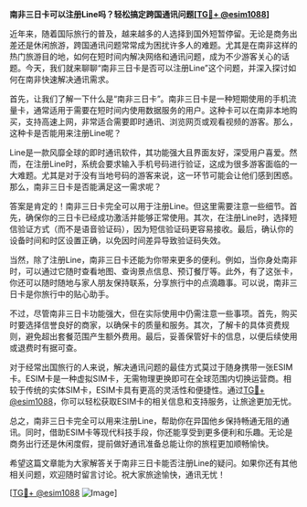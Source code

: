 **南非三日卡可以注册Line吗？轻松搞定跨国通讯问题[[TG💪+ @esim1088](https://t.me/s/esim1088)]**

近年来，随着国际旅行的普及，越来越多的人选择到国外短暂停留。无论是商务出差还是休闲旅游，跨国通讯问题常常成为困扰许多人的难题。尤其是在南非这样的热门旅游目的地，如何在短时间内解决网络和通讯问题，成为不少游客关心的话题。今天，我们就来聊聊“南非三日卡是否可以注册Line”这个问题，并深入探讨如何在南非快速解决通讯需求。

首先，让我们了解一下什么是“南非三日卡”。南非三日卡是一种短期使用的手机流量卡，通常适用于需要在短时间内使用数据服务的用户。这种卡可以在南非本地购买，支持高速上网，非常适合需要即时通讯、浏览网页或观看视频的游客。那么，这种卡是否能用来注册Line呢？

Line是一款风靡全球的即时通讯软件，其功能强大且界面友好，深受用户喜爱。然而，在注册Line时，系统会要求输入手机号码进行验证，这成为很多游客面临的一大难题。尤其是对于没有当地号码的游客来说，这一环节可能会让他们感到困惑。那么，南非三日卡是否能满足这一需求呢？

答案是肯定的！南非三日卡完全可以用于注册Line。但这里需要注意一些细节。首先，确保你的三日卡已经成功激活并能够正常使用。其次，在注册Line时，选择短信验证方式（而不是语音验证码），因为短信验证码更容易接收。最后，确认你的设备时间和时区设置正确，以免因时间差异导致验证码失效。

当然，除了注册Line，南非三日卡还能为你带来更多的便利。例如，当你身处南非时，可以通过它随时查看地图、查询景点信息、预订餐厅等。此外，有了这张卡，你还可以随时随地与家人朋友保持联系，分享旅行中的点滴趣事。可以说，南非三日卡是你旅行中的贴心助手。

不过，尽管南非三日卡功能强大，但在实际使用中仍需注意一些事项。首先，购买时要选择信誉良好的商家，以确保卡的质量和服务。其次，了解卡的具体资费规则，避免超出套餐范围产生额外费用。最后，妥善保管好卡的信息，以便后续使用或退费时有据可查。

对于经常出国旅行的人来说，解决通讯问题的最佳方式莫过于随身携带一张ESIM卡。ESIM卡是一种虚拟SIM卡，无需物理更换即可在全球范围内切换运营商。相较于传统的实体SIM卡，ESIM卡具有更高的灵活性和便捷性。通过[TG💪+ @esim1088](https://t.me/s/esim1088)，你可以轻松获取ESIM卡的相关信息和支持服务，让旅途更加无忧。

总之，南非三日卡完全可以用来注册Line，帮助你在异国他乡保持畅通无阻的通讯。同时，借助ESIM卡等现代科技手段，你还能享受到更多便利和乐趣。无论是商务出行还是休闲度假，提前做好通讯准备总能让你的旅程更加顺畅愉快。

希望这篇文章能为大家解答关于南非三日卡能否注册Line的疑问。如果你还有其他相关问题，欢迎随时留言讨论。祝大家旅途愉快，通讯无忧！

[[TG💪+ @esim1088](https://t.me/s/esim1088) ![Image](https://i.postimg.cc/4NQfJmqS/Snipaste-2025-05-13-00-14-12.png)]